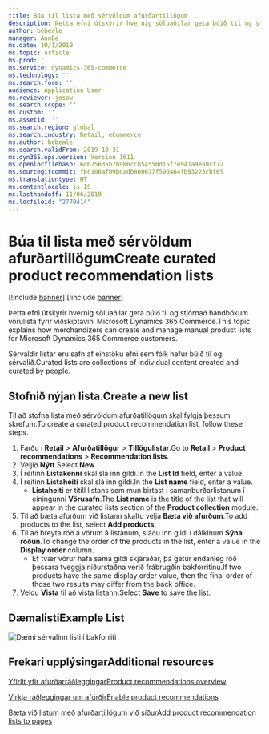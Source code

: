 ```yaml
---
title: Búa til lista með sérvöldum afurðartillögum
description: Þetta efni útskýrir hvernig söluaðilar geta búið til og stjórnað handbókum vörulista fyrir viðskiptavini Microsoft Dynamics 365 Commerce.
author: bebeale
manager: AnnBe
ms.date: 10/1/2019
ms.topic: article
ms.prod: ''
ms.service: dynamics-365-commerce
ms.technology: ''
ms.search.form: ''
audience: Application User
ms.reviewer: josaw
ms.search.scope: ''
ms.custom: ''
ms.assetid: ''
ms.search.region: global
ms.search.industry: Retail, eCommerce
ms.author: bebeale
ms.search.validFrom: 2019-10-31
ms.dyn365.ops.version: Version 1611
ms.openlocfilehash: 6d075635b7b986cc854550d15f7e941a9ea9cf72
ms.sourcegitcommit: fbc106af09bdadb860677f590464fb93223cbf65
ms.translationtype: HT
ms.contentlocale: is-IS
ms.lasthandoff: 11/06/2019
ms.locfileid: "2770414"
---
```

# <a name="create-curated-product-recommendation-lists"></a><span data-ttu-id="2d6fd-103">Búa til lista með sérvöldum afurðartillögum</span><span class="sxs-lookup"><span data-stu-id="2d6fd-103">Create curated product recommendation lists</span></span>

[!include [banner](includes/preview-banner.md)]
[!include [banner](includes/banner.md)]

<span data-ttu-id="2d6fd-104">Þetta efni útskýrir hvernig söluaðilar geta búið til og stjórnað handbókum vörulista fyrir viðskiptavini Microsoft Dynamics 365 Commerce.</span><span class="sxs-lookup"><span data-stu-id="2d6fd-104">This topic explains how merchandizers can create and manage manual product lists for Microsoft Dynamics 365 Commerce customers.</span></span>

<span data-ttu-id="2d6fd-105">Sérvaldir listar eru safn af einstöku efni sem fólk hefur búið til og sérvalið.</span><span class="sxs-lookup"><span data-stu-id="2d6fd-105">Curated lists are collections of individual content created and curated by people.</span></span>  

## <a name="create-a-new-list"></a><span data-ttu-id="2d6fd-106">Stofnið nýjan lista.</span><span class="sxs-lookup"><span data-stu-id="2d6fd-106">Create a new list</span></span>

<span data-ttu-id="2d6fd-107">Til að stofna lista með sérvöldum afurðatillögum skal fylgja þessum skrefum.</span><span class="sxs-lookup"><span data-stu-id="2d6fd-107">To create a curated product recommendation list, follow these steps.</span></span>

1. <span data-ttu-id="2d6fd-108">Farðu í **Retail** &gt; **Afurðatillögur** &gt; **Tillögulistar**.</span><span class="sxs-lookup"><span data-stu-id="2d6fd-108">Go to **Retail** &gt; **Product recommendations** &gt; **Recommendation lists**.</span></span>
1. <span data-ttu-id="2d6fd-109">Veljið **Nýtt**.</span><span class="sxs-lookup"><span data-stu-id="2d6fd-109">Select **New**.</span></span>
1. <span data-ttu-id="2d6fd-110">Í reitinn **Listakenni** skal slá inn gildi.</span><span class="sxs-lookup"><span data-stu-id="2d6fd-110">In the **List Id** field, enter a value.</span></span>
1. <span data-ttu-id="2d6fd-111">Í reitinn **Listaheiti** skal slá inn gildi.</span><span class="sxs-lookup"><span data-stu-id="2d6fd-111">In the **List name** field, enter a value.</span></span>
    - <span data-ttu-id="2d6fd-112">**Listaheiti** er titill listans sem mun birtast í samanburðarlistanum í einingunni **Vörusafn**.</span><span class="sxs-lookup"><span data-stu-id="2d6fd-112">The **List name** is the title of the list that will appear in the curated lists section of the **Product collection** module.</span></span>
1. <span data-ttu-id="2d6fd-113">Til að bæta afurðum við listann skaltu velja **Bæta við afurðum**.</span><span class="sxs-lookup"><span data-stu-id="2d6fd-113">To add products to the list, select **Add products**.</span></span>
1. <span data-ttu-id="2d6fd-114">Til að breyta röð á vörum á listanum, sláðu inn gildi í dálkinum **Sýna röðun**.</span><span class="sxs-lookup"><span data-stu-id="2d6fd-114">To change the order of the products in the list, enter a value in the **Display order** column.</span></span>
    - <span data-ttu-id="2d6fd-115">Ef tvær vörur hafa sama gildi skjáraðar, þá getur endanleg röð þessara tveggja niðurstaðna verið frábrugðin bakforritinu.</span><span class="sxs-lookup"><span data-stu-id="2d6fd-115">If two products have the same display order value, then the final order of those two results may differ from the back office.</span></span>
1. <span data-ttu-id="2d6fd-116">Veldu **Vista** til að vista listann.</span><span class="sxs-lookup"><span data-stu-id="2d6fd-116">Select **Save** to save the list.</span></span>

## <a name="example-list"></a><span data-ttu-id="2d6fd-117">Dæmalisti</span><span class="sxs-lookup"><span data-stu-id="2d6fd-117">Example List</span></span>

![Dæmi sérvalinn listi í bakforriti](./media/examplecuratedrecolist.png)

## <a name="additional-resources"></a><span data-ttu-id="2d6fd-119">Frekari upplýsingar</span><span class="sxs-lookup"><span data-stu-id="2d6fd-119">Additional resources</span></span>

[<span data-ttu-id="2d6fd-120">Yfirlit yfir afurðarráðleggingar</span><span class="sxs-lookup"><span data-stu-id="2d6fd-120">Product recommendations overview</span></span>](product-recommendations.md)

[<span data-ttu-id="2d6fd-121">Virkja ráðleggingar um afurðir</span><span class="sxs-lookup"><span data-stu-id="2d6fd-121">Enable product recommendations</span></span>](enable-product-recommendations.md)

[<span data-ttu-id="2d6fd-122">Bæta við listum með afurðartillögum við síður</span><span class="sxs-lookup"><span data-stu-id="2d6fd-122">Add product recommendation lists to pages</span></span>](add-reco-list-to-page.md)
